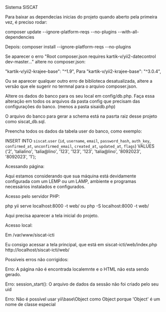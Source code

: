 Sistema SISCAT 

Para baixar as dependecias inicias do projeto quando aberto pela primeira vez, é preciso rodar:

composer update --ignore-platform-reqs --no-plugins --with-all-dependencies

Depois: 
composer install --ignore-platform-reqs --no-plugins 

Se aparecer o erro "Root composer.json requires kartik-v/yii2-datecontrol dev-master..." altere no composer.json:

"kartik-v/yii2-krajee-base": "^1.9",
Para
"kartik-v/yii2-krajee-base": "^3.0.4",

Ou se aparecer qualquer outro erro de biblioteca desatualizada, altere a versão que ele sugerir no termnal para o arquivo composer.json.

Altere os dados do banco para os seu local em config/db.php. Faça essa alteração em todos os arquivos da pasta config que precisam das configurações do banco. (menos a pasta sisaidb.php)

O arquivo do banco para gerar a schema está na pasrta raiz desse projeto como siscat_db.sql.

Preencha todos os dados da tabela user do banco, como exemplo:

INSERT INTO `siscat`.`user` (`id`, `username`, `email`, `password_hash`, `auth_key`, `confirmed_at`, `unconfirmed_email`, `created_at`, `updated_at`, `flags`) VALUES ('2', 'talialino', 'talia@lino', '123', '123', '123', 'talia@lino', '8092023', '8092023', '1');

Acessando página:

Aqui estamos considerando que sua máquina está devidamente configurada com um LEMP ou um LAMP, ambiente e programas necessários instalados e configurados.

Acesso pelo servidor PHP:

php yii serve localhost:8000 -t web/
ou
php -S localhost:8000 -t web/

Aqui precisa aparecer a tela inicial do projeto.

Acesso local: 

Em /var/www/siscat-icti

Eu consigo acessar a tela principal, que está em siscat-icti/web/index.php
http://localhost/siscat-icti/web/

Possíveis erros não corrigidos:

Erro: 
A página não é encontrada localemnte e o HTML não esta sendo gerado.

Erro: 
session_start(): O arquivo de dados da sessão não foi criado pelo seu uid

Erro:
Não é possível usar yii\base\Object como Object porque 'Object' é um nome de classe especial


